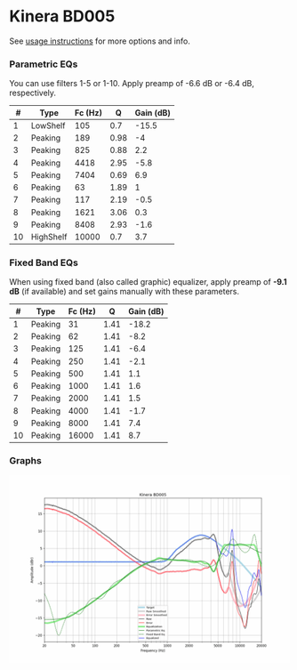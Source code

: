 # Kinera BD005
See [usage instructions](https://github.com/jaakkopasanen/AutoEq#usage) for more options and info.

### Parametric EQs
You can use filters 1-5 or 1-10. Apply preamp of -6.6 dB or -6.4 dB, respectively.

|   # | Type      |   Fc (Hz) |    Q |   Gain (dB) |
|-----|-----------|-----------|------|-------------|
|   1 | LowShelf  |       105 | 0.7  |       -15.5 |
|   2 | Peaking   |       189 | 0.98 |        -4   |
|   3 | Peaking   |       825 | 0.88 |         2.2 |
|   4 | Peaking   |      4418 | 2.95 |        -5.8 |
|   5 | Peaking   |      7404 | 0.69 |         6.9 |
|   6 | Peaking   |        63 | 1.89 |         1   |
|   7 | Peaking   |       117 | 2.19 |        -0.5 |
|   8 | Peaking   |      1621 | 3.06 |         0.3 |
|   9 | Peaking   |      8408 | 2.93 |        -1.6 |
|  10 | HighShelf |     10000 | 0.7  |         3.7 |

### Fixed Band EQs
When using fixed band (also called graphic) equalizer, apply preamp of **-9.1 dB** (if available) and set gains manually with these parameters.

|   # | Type    |   Fc (Hz) |    Q |   Gain (dB) |
|-----|---------|-----------|------|-------------|
|   1 | Peaking |        31 | 1.41 |       -18.2 |
|   2 | Peaking |        62 | 1.41 |        -8.2 |
|   3 | Peaking |       125 | 1.41 |        -6.4 |
|   4 | Peaking |       250 | 1.41 |        -2.1 |
|   5 | Peaking |       500 | 1.41 |         1.1 |
|   6 | Peaking |      1000 | 1.41 |         1.6 |
|   7 | Peaking |      2000 | 1.41 |         1.5 |
|   8 | Peaking |      4000 | 1.41 |        -1.7 |
|   9 | Peaking |      8000 | 1.41 |         7.4 |
|  10 | Peaking |     16000 | 1.41 |         8.7 |

### Graphs
![](./Kinera%20BD005.png)
